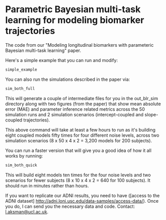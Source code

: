 # Parametric Bayesian multi-task learning for modeling biomarker trajectories


The code from our "Modeling longitudinal biomarkers with parameteric Bayesian multi-task learning" paper.

Here's a simple example that you can run and modify:

```bash
simple_example
```

You can also run the simulations described in the paper via:

```bash
sim_both_full
```
This will generate a couple of intermediate files for you in the out_blr_sim directory along with two figures (from the paper) that show mean absolute error (MAE) and parameter inference related metrics across the 50 simulation runs and 2 simulation scenarios (intercept-coupled and slope-coupled trajectories). 

This above command will take at least a few hours to run as it's building eight coupled models fifty times for four different noise levels, across two simulation scenarios (8 x 50 x 4 x 2 = 3,200 models for 200 subjects). 

You can run a faster version that will give you a good idea of how it all works by running:

```bash
sim_both_quick
```

This will build eight models ten times for the four noise levels and two scenarios for fewer subjects (8 x 10 x 4 x 2 = 640 for 100 subjects). It should run in minutes rather than hours. 


If you want to replicate our ADNI results, you need to have ([access to the ADNI dataset] http://adni.loni.usc.edu/data-samples/access-data/). Once you do, I can send you the necessary data and code. Contact: l.aksman@ucl.ac.uk.

